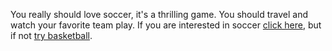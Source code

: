 You really should love soccer, it's a thrilling game. You should travel and watch your favorite team play.
If you are interested in soccer [click here](english/soccerfan/soccerfan.md), but if not [try basketball](english/warriors-game/watch-warriors.md).
